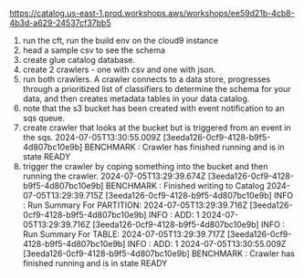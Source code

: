 https://catalog.us-east-1.prod.workshops.aws/workshops/ee59d21b-4cb8-4b3d-a629-24537cf37bb5

1. run the cft, run the build env on the cloud9 instance
2. head a sample csv to see the schema
3. create glue catalog database.
4. create 2 crawlers - one with csv and one with json.
5. run both crawlers.
  A crawler connects to a data store, 
  progresses through a prioritized list of classifiers to 
  determine the schema for your data, 
  and then creates metadata tables in your data catalog.
6. note that the s3 bucket has been created with event notification to an sqs queue.
7. create crawler that looks at the bucket but is triggered from an event in the sqs.
2024-07-05T13:30:55.009Z	[3eeda126-0cf9-4128-b9f5-4d807bc10e9b] BENCHMARK : Crawler has finished running and is in state READY
8. trigger the crawler by coping something into the bucket and then running the crawler.
2024-07-05T13:29:39.674Z	[3eeda126-0cf9-4128-b9f5-4d807bc10e9b] BENCHMARK : Finished writing to Catalog
2024-07-05T13:29:39.715Z	[3eeda126-0cf9-4128-b9f5-4d807bc10e9b] INFO : Run Summary For PARTITION:
2024-07-05T13:29:39.716Z	[3eeda126-0cf9-4128-b9f5-4d807bc10e9b] INFO : ADD: 1
2024-07-05T13:29:39.716Z	[3eeda126-0cf9-4128-b9f5-4d807bc10e9b] INFO : Run Summary For TABLE:
2024-07-05T13:29:39.717Z	[3eeda126-0cf9-4128-b9f5-4d807bc10e9b] INFO : ADD: 1
2024-07-05T13:30:55.009Z	[3eeda126-0cf9-4128-b9f5-4d807bc10e9b] BENCHMARK : Crawler has finished running and is in state READY


